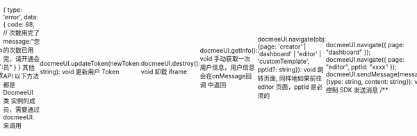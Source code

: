 <p align="center"><img src="https://docmee.cn/favicons/favicon-32x32.png" alt="logo"/></p>
<h1 align="center">文多多 AiPPT</h1>
<p align="center">
  简体中文 | <a href="./README_EN.md">English</a>
</p>
<p align="center">
	<a href="https://veasion.github.io/aippt" target="_blank">🔗在线演示</a>
	<span>&nbsp;&nbsp;•&nbsp;&nbsp;</span>
	<a href="https://veasion.github.io/aippt/ppt2json.html" target="_blank">📝PPT转JSON</a>
	<span>&nbsp;&nbsp;•&nbsp;&nbsp;</span>
	<a href="https://docmee.cn" target="_blank">🌏官方网站</a>
	<span>&nbsp;&nbsp;•&nbsp;&nbsp;</span>
	<a href="#-商业合作">💬合作交流</a>
</p>

文多多iFrame 方案
文多多 AiPPT 可以通过 iframe 与您的系统紧密结合，通过简单的一些步骤，就能将 Docmee 嵌入到您的业务系统中
快速使用您的 TOKEN 来体验 iframe 嵌入的效果

#准备
1.下载我们提供的 SDK 文件，地址是：C:\Users\Administrator\Desktop\aippt\aippt-main\wenduoduo\docmee-ui-sdk-iframe.min.js
2.在您的页面中引入
<head>
  <script src="docmee-ui-sdk-iframe.min.js"></script>
</head>

#初始化
您需要实例化我们提供的类 DocmeeUI 来嵌入我们的 UI
⚠️ 不要在 file 协议下运行，请启动一个 http 服务来运行！
接入代码示例
github： https://github.com/veasion/aippt-ui-iframe
gitee： https://gitee.com/veasion/aippt-ui-iframe

<!DOCTYPE html>
<html lang="zh-CN">
  <head>
    <meta charset="UTF-8" />
    <title>文多多 AiPPT</title>
    <script src="docmee-ui-sdk-iframe.min.js"></script>
    <style>
      body {
        width: 100vw;
        height: 100vh;
        margin: 0;
        display: flex;
        justify-content: center;
        align-items: center;
      }
      #container {
        width: calc(100% - 20px);
        height: calc(100% - 20px);
        margin: 0;
        padding: 0;
        border-radius: 12px;
        box-shadow: 0 0 12px rgba(120, 120, 120, 0.3);
        overflow: hidden;
        background: linear-gradient(-157deg, #f57bb0, #867dea);
        color: white;
      }
    </style>
  </head>
  <body>
    <div id="container"></div>
  </body>
  <script>
    // 请在服务端调用 createApiToken 接口生成token（不同uid生成的token数据相互隔离）
    // 接口文档：https://docmee.cn/open-platform/api#%E5%88%9B%E5%BB%BA%E6%8E%A5%E5%8F%A3-token
    var token = createApiToken();

    // 初始化 UI iframe
    const docmeeUI = new DocmeeUI({
      pptId: null,
      token: token, // token
      container: document.querySelector("#container"), // 挂载 iframe 的容器
      page: "creator", // 'creator' 创建页面; 'dashboard' PPT列表; 'customTemplate' 自定义模版; 'editor' 编辑页（需要传pptId字段）
      lang: "zh", // 国际化
      mode: "light", // light 亮色模式, dark 暗色模式
      isMobile: false, // 移动端模式
      background: "linear-gradient(-157deg,#f57bb0, #867dea)", // 自定义背景
      padding: "40px 20px 0px",
      onMessage(message) {
        console.log("监听事件", message);
        if (message.type === "invalid-token") {
          // 在token失效时触发
          console.log("token 认证错误");
          // 更换新的 token
          // let newToken = createApiToken()
          // docmeeUI.updateToken(newToken)
        } else if (message.type === "beforeGenerate") {
          const { subtype, fields } = message.data;
          if (subtype === "outline") {
            // 生成大纲前触发
            console.log("即将生成ppt大纲", fields);
            return true;
          } else if (subtype === "ppt") {
            // 生成PPT前触发
            console.log("即将生成ppt", fields);
            docmeeUI.sendMessage({
              type: "success",
              content: "继续生成PPT",
            });
            return true;
          }
        } else if (message.type === "beforeCreateCustomTemplate") {
          const { file, totalPptCount } = message.data;
          // 是否允许用户继续制作PPT
          console.log("用户自定义完整模版，PPT文件：", file.name);
          if (totalPptCount < 2) {
            console.log("用户积分不足，不允许制作自定义完整模版");
            return false;
          }
          return true;
        } else if (message.type == "pageChange") {
          pageChange(message.data.page);
        } else if (message.type === "beforeDownload") {
          // 自定义下载PPT的文件名称
          const { id, subject } = message.data;
          return `PPT_${subject}.pptx`;
        } else if (message.type == "error") {
          if (message.data.code == 88) {
            // 创建token传了limit参数可以限制使用次数
            alert("您的次数已用完");
          } else {
            alert("发生错误：" + message.data.message);
          }
        }
      },
    });
  </script>
</html>

#参数说明
参数名称	类型	必填	说明	例
token	string	✔︎	调用 API 创建接口 token 获取 token	sk_xxx
container	HTMLElement	✔︎	挂载 iframe 的容器	
themeColor	string	⨯	主题色	#4b39b8
page	'dashboard' | 'creator' | 'editor' | 'customTemplate'	⨯	进入页面，'dashboard'表示文档列表页，'creator'生成 ppt 页面, 'customTemplate'表示进入自定义模版页面，'editor'表示编辑页面（pptId 必须同时传递）	dashboard
lang	'zh' | 'en' | 'jp' | 'de' | 'fr' | 'ko' | 'pt'	⨯	语言(详见 国际化)	'zh'
pptId	string	○	进入 editor 页面时编辑的 pptId，如果 page 为 editor 时，pptId 不能为空	-
background	string	⨯	iframe 背景颜色，可填入颜色或者图片 url 地址	#f1f1f1
mode	'light' , 'dark'	⨯	亮色，暗色模式	当前浏览器环境
isMobile	boolean	⨯	移动端模式	false
backgroundSize	string	⨯	iframe 背景大小 与 CSS 中的 background-size 语法相同	cover
padding	string	⨯	内边距（也就是 css 的 padding，语法相同）	20px 10px 20px 10px
onMessage	function	⨯	事件处理钩子 详见 事件类型	function (message) {}
creatorData	{subject: string, createNow?: boolean} | {text: string, createNow?: boolean}	⨯	生成页面传递 内容 subject 与 text 二选其一； createNow 如果为 true表示直接开始大纲生成（仅当 page=creator）时生效	-
downloadButton	boolean | ['pptx', 'pdf']	⨯	下载文件选项 返回 false 表示禁用下载，如果只想打开一种下载方式，可以传递数组['pptx']表示只允许下载为 pptx 格式	true
creatorMode	['topic', 'material']	⨯	生成 PPT 方式，topic：主题生成，material：外部资料	['topic', 'material']
outlineExportFormat	'txt'| 'md'	⨯	导出大纲的文件格式（注意：不管是 txt 还是 md 格式，内容都是按照 markdown 语法来导出的）	'md'
createCustomTemplateWhenEmpty	boolean	⨯	控制自定义模版选择界面，若自为空时，是否需要显示“立即创建”按钮	false
createCustomTemplateWhenSelect	boolean	⨯	控制自定义模版选择界面，是否显示“自定义模版”按钮，若设置为 true，则 createCustomTemplateWhenEmpty 参数无效	false
css	string	⨯	注入 CSS 样式，可可通过传递自定义 CSS 来更加深度地自定义文多多的样式，支持可访问的 URL 地址或直接传入 CSS 字符串，例如：#docmee_SdkContainer {background: white !important;}，或'https://abc.cn/style.css'	-

#事件类型
iFrame 挂载完成

{
  type: 'mounted',
}
PPT 生成前触发 (用户点击“生成大纲”，以及选择完模版，点击“开始创作”时触发,通 过 subtype 区分) 需返回布尔值

{
  type: 'beforeGenerate',
  data: {
    subtype: 'outline', // "outline" 生成大纲前触发，"ppt"生成ppt前触发
    fields: {} // 用户用于生成PPT的参数
  }
}
该事件可以返回 true/false (也可以返回 异步 Promise<boolean>) 来决定用户是否能 够继续生成 注意

自定义完整模版前触发 需返回布尔值

{
  type: 'beforeCreateCustomTemplate',
  data: {
    file: {}, // 用户上传的PPT文件
    totalPptCount: 99 // 用户剩余的积分数
  }
}
自定义模版完成触发

{
  type: 'afterCreateCustomTemplate',
  data: {
    do: 'create_complex', // 创建完整自定义模版 (积分 -2)
    do: 'modify_complex', // 修改完整自定义模版  (不扣积分)
    do: 'create_simple', // 创建简单自定义模版 (不扣积分)
    ...
    // 自定义模版数据
  }
}
PPT 生成完毕扣费时触发

{
  type: 'charge',
  data: {
    id: 'xxxxxx' // ppt id
  }
}
PPT 生成后触发

{
  type: 'afterGenerate',
  data: {
    id: 'xxxxxx' // ppt id
  }
}
下载前触发 需返回布尔值或字符串（文件名）

{
  type: 'beforeDownload',
  data: {
    id: 'xxxxxx' // ppt id
  }
}
该事件可以返回 true/false 或 string (也可以返回 异步 Promise<boolean | string>) 来决定用户是否能够继续下载 PPT，或指定 ppt 文档名称，返回的名称需要 以.pptx结尾才表示重命名文件 注意

用户信息

{
  type: 'user-info',
  data: {
   "uid": null, // 用户 id
   "availableCount": 0, // 可用生成次数
   "usedCount": 0 // 已使用的次数
  }
}
错误

{
  type: 'error',
  data: {
    code: 88, // 次数用完了
    message:"您的次数已用完，请开通会员"
  }
}
其他 API
以下方法都是 DocmeeUI 类 实例的成员，需要通过docmeeUI.来调用

docmeeUI.updateToken(newToken: string): void 更新用户 Token

docmeeUI.destroy(): void 卸载 iframe

docmeeUI.getInfo(): void 手动获取一次 用户信息，用户信息会在onMessage回调 中返回

docmeeUI.navigate(obj: {page: 'creator' | 'dashboard' | 'editor' | 'customTemplate', pptId?: string}): void 跳转页面, 同样地如果前往 editor 页面，pptId 是必须的

docmeeUI.navigate({ page: "dashboard" });
docmeeUI.navigate({ page: "editor", pptId: "xxxx" });
docmeeUI.sendMessage(message: {type: string, content: string}): void 控制 SDK 发送消息
/**
 *  type: 'success' | 'error' | 'warning' | 'info' | undefined
 *  content: string
 */
docmeeUI.sendMessage({ type: "success", content: "操作成功" });
docmeeUI.changeCreatorData(data: {subject: string, text: string}, createNow: boolean): void 在creator页面中修改输入框中的值
/**
 *  参数1: 用来生成大纲的数据 subject(主题) 或 text(文字内容) 二选其一
 *  参数2: 控制是否立即生成
 *    如果为true，表示方法调用时直接开始生成，如果不传递或者传递false时，仅输入内容，需要用户点击生成大纲按钮
 */
docmeeUI.changeCreatorData({ subject: "AI未来的发展" }, true);

// 或
docmeeUI.changeCreatorData({ text: "AI未来的发展" }, true);
docmeeUI.updateTemplate(templateId: string) 外部指定更换模板，并刷新

docmeeUI.showTemplateDialog(type?: 'custom' | 'system') 弹出模板选择弹框, type: 'custom' or 'system' (default)

docmeeUI.getCurrentPptInfo() 返回 ppt 信息（在事件中返回，事件类型currentPptInfo）

国际化
为了应对多语种环境，文多多 AiPPT 支持国际化。

目前支持的语言列表有:

中文 zh
英文 en
日本语 jp
韩语 ko
法语 fr
德语 de
葡萄牙语 pt
接口转发
如果你想对某些接口进行特殊处理，比如图片接口走你们自己的图库接口之类的扩展，或者 API 代理商 提供给用户 iframe 接入方式，都可以通过 nginx 进行接口转发实现。

示例：

假设你的服务器域名为 xxx.com

服务器端 nginx 配置如下：

server {
    listen 8080;
    server_name xxx.com;
    charset utf-8;

    # 图片接口特殊处理，走你们自己的图片接口逻辑
    # location /api/ppt/genImg {
    #     proxy_pass http://127.0.0.1/api/ppt/genImg;
    #     proxy_set_header Host $host;
    #     proxy_set_header X-Real-IP $remote_addr;
    #     proxy_set_header X-Forwarded-Proto $scheme;
    #     proxy_set_header X-Forwarded-For $proxy_add_x_forwarded_for;
    #     proxy_set_header X-Real-Port $remote_port;
    # }

    # 接口代理
    location ^~ /api {
        proxy_pass https://docmee.cn/api;
        proxy_read_timeout 600;
        proxy_connect_timeout 600;
        proxy_send_timeout 600;
        proxy_cache off;
        proxy_buffering off;
        proxy_http_version 1.1;
        proxy_set_header Host docmee.cn;
        proxy_set_header X-Real-IP $remote_addr;
        proxy_set_header X-Forwarded-Proto 'https';
        proxy_set_header X-Forwarded-For $proxy_add_x_forwarded_for;
        proxy_set_header X-Real-Port $remote_port;
    }

    # 页面代理
    location / {
        proxy_pass https://docmee.cn;
        proxy_set_header Host docmee.cn;
        proxy_set_header X-Real-IP $remote_addr;
        proxy_set_header X-Forwarded-Proto 'https';
        proxy_set_header X-Forwarded-For $proxy_add_x_forwarded_for;
        proxy_set_header X-Real-Port $remote_port;
    }

}
使用 DocmeeUI 是指定代理相关参数：


const docmeeUI = new DocmeeUI({
    // 前端域名代理
    DOMAIN: 'http://xxx.com:8080',
    // 服务端代理
    baseURL: 'http://xxx.com:8080/api',
    ....
})

# 🌟 Star History


<picture>
    <source media="(prefers-color-scheme: dark)" srcset="https://api.star-history.com/svg?repos=veasion/aippt&type=Date&theme=dark" />
    <source media="(prefers-color-scheme: light)" srcset="https://api.star-history.com/svg?repos=veasion/aippt&type=Date" />
    <img alt="Star History Chart" src="https://api.star-history.com/svg?repos=veasion/aippt&type=Date" />
</picture>

